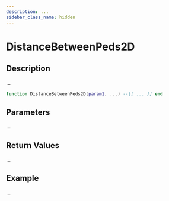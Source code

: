 ```yaml
---
description: ...
sidebar_class_name: hidden
---
```


# DistanceBetweenPeds2D

## Description

...

```lua
function DistanceBetweenPeds2D(param1, ...) --[[ ... ]] end
```

## Parameters

...

## Return Values

...

## Example

...

